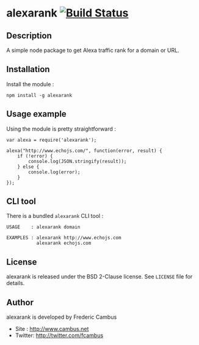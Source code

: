 # alexarank [![Build Status](https://travis-ci.org/fcambus/alexarank.png?branch=master)](https://travis-ci.org/fcambus/alexarank)

## Description

A simple node package to get Alexa traffic rank for a domain or URL.

## Installation

Install the module :

	npm install -g alexarank


## Usage example

Using the module is pretty straightforward :

	var alexa = require('alexarank');

	alexa("http://www.echojs.com/", function(error, result) {
	    if (!error) {
	        console.log(JSON.stringify(result));
	    } else {
	        console.log(error);
	    }
	});


## CLI tool

There is a bundled `alexarank` CLI tool : 

	USAGE    : alexarank domain

	EXAMPLES : alexarank http://www.echojs.com
	           alexarank echojs.com

## License

alexarank is released under the BSD 2-Clause license. See `LICENSE` file for details.

## Author

alexarank is developed by Frederic Cambus

- Site : http://www.cambus.net
- Twitter: http://twitter.com/fcambus
